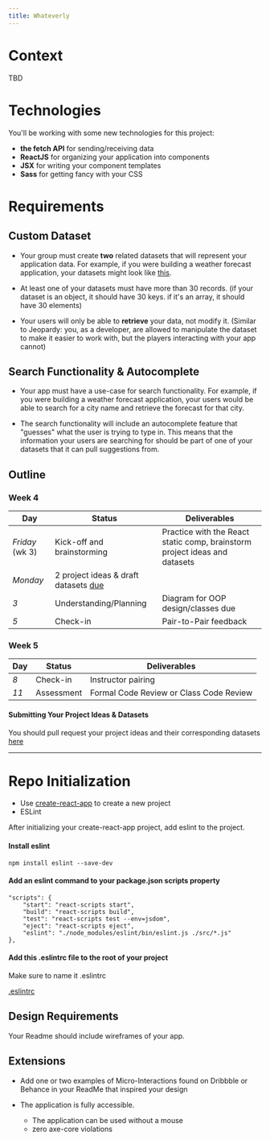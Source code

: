 ```yaml
---
title: Whateverly
---
```


# Context

TBD


# Technologies

You'll be working with some new technologies for this project:

* **the fetch API** for sending/receiving data
* **ReactJS** for organizing your application into components
* **JSX** for writing your component templates
* **Sass** for getting fancy with your CSS


# Requirements

## Custom Dataset

* Your group must create **two** related datasets that will represent your application data. For example, if you were building a weather forecast application, your datasets might look like [this]().

* At least one of your datasets must have more than 30 records. (if your dataset is an object, it should have 30 keys. if it's an array, it should have 30 elements)

* Your users will only be able to **retrieve** your data, not modify it. (Similar to Jeopardy: you, as a developer, are allowed to manipulate the dataset to make it easier to work with, but the players interacting with your app cannot)


## Search Functionality & Autocomplete

* Your app must have a use-case for search functionality. For example, if you were building a weather forecast application, your users would be able to search for a city name and retrieve the forecast for that city.

* The search functionality will include an autocomplete feature that "guesses" what the user is trying to type in. This means that the information your users are searching for should be part of one of your datasets that it can pull suggestions from. 










## Outline

### Week 4

|Day | Status| Deliverables |
|--- |---    |--- |
|*Friday* (wk 3) | Kick-off and brainstorming | Practice with the React static comp, brainstorm project ideas and datasets |
|*Monday* | 2 project ideas & draft datasets [due]() |
|*3* | Understanding/Planning| Diagram for OOP design/classes due|
|*5* | Check-in| Pair-to-Pair feedback|

### Week 5

|Day | Status| Deliverables |
|--- |---    |--- |
|*8* | Check-in| Instructor pairing|
|*11* | Assessment| Formal Code Review or Class Code Review|





#### Submitting Your Project Ideas & Datasets

You should pull request your project ideas and their corresponding datasets [here](https://github.com/turingschool-examples/whateverly-data)






--------------------------------------------------------------




# Repo Initialization

* Use [create-react-app](https://www.npmjs.com/package/create-react-app) to create a new project
* ESLint

After initializing your create-react-app project, add eslint to the project.

#### Install eslint

`npm install eslint --save-dev`

#### Add an eslint command to your package.json scripts property
```
"scripts": {
    "start": "react-scripts start",
    "build": "react-scripts build",
    "test": "react-scripts test --env=jsdom",
    "eject": "react-scripts eject",
    "eslint": "./node_modules/eslint/bin/eslint.js ./src/*.js"
},
```

#### Add this .eslintrc file to the root of your project

Make sure to name it .eslintrc

[.eslintrc](./assets/weathrly/eslintrc.json)




## Design Requirements
Your Readme should include wireframes of your app.


## Extensions

* Add one or two examples of Micro-Interactions found on Dribbble or Behance in your ReadMe that inspired your design

* The application is fully accessible.
   * The application can be used without a mouse
   * zero axe-core violations
